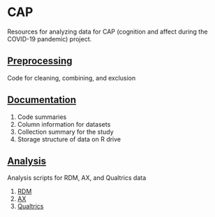 # CAP
Resources for analyzing data for CAP (cognition and affect during the COVID-19 pandemic) project.

## [Preprocessing](./preprocessing)
Code for cleaning, combining, and exclusion


## [Documentation](./documentation)
1) Code summaries
2) Column information for datasets
3) Collection summary for the study
4) Storage structure of data on R drive

## [Analysis](./analysis)
Analysis scripts for RDM, AX, and Qualtrics data
1) [RDM](./analysis/RDM)
2) [AX](./analysis/AX)
3) [Qualtrics](./analysis/Qualtrics)
